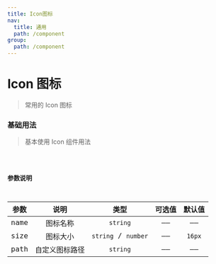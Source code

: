 ```yaml
---
title: Icon图标
nav:
  title: 通用
  path: /component
group:
  path: /component
---
```


# Icon 图标

> 常用的 Icon 图标

### 基础用法

> 基本使用 Icon 组件用法

<code src="./demo/index1.tsx" />

### 参数说明

| 参数 |      说明      |        类型         | 可选值 | 默认值 |
| :--: | :------------: | :-----------------: | :----: | :----: |
| name |    图标名称    |      `string`       |   ——   |   ——   |
| size |    图标大小    | `string` / `number` |   ——   | `16px` |
| path | 自定义图标路径 |      `string`       |   ——   |   ——   |
